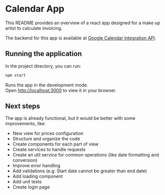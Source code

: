 # Calendar App

This README provides an overview of a react app designed for a make up artist to calculate invoicing.

The backend for this app is available at [Google Calendar integration API](https://github.com/angeloassis13/google-calendar-api).

## Running the application

In the project directory, you can run:

```bash
npm start
```

Runs the app in the development mode.\
Open [http://localhost:3000](http://localhost:3000) to view it in your browser.

## Next steps

The app is already functional, but it would be better with some improvements, like:

- New view for prices configuration
- Structure and organize the code
- Create components for each part of view
- Create services to handle requests
- Create an util service for common operations (like date formatting and conversion)
- Improve error handling
- Add validations (e.g: Start date cannot be greater than end date)
- Add loading component
- Add unit tests
- Create login page
